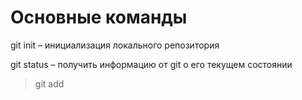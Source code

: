 # Основные команды

git init – инициализация локального репозитория

git status – получить информацию от git о его текущем состоянии

>git add